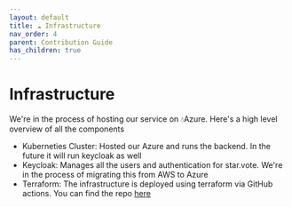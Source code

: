 ```yaml
---
layout: default
title: ☁️ Infrastructure
nav_order: 4
parent: Contribution Guide
has_children: true
---
```


# Infrastructure

We're in the process of hosting our service on 💧Azure. Here's a high level overview of all the components

 * Kuberneties Cluster: Hosted our Azure and runs the backend. In the future it will run keycloak as well
 * Keycloak: Manages all the users and authentication for star.vote. We're in the process of migrating this from AWS to Azure
 * Terraform: The infrastructure is deployed using terraform via GitHub actions. You can find the repo [here](https://github.com/Equal-Vote/terraform)
